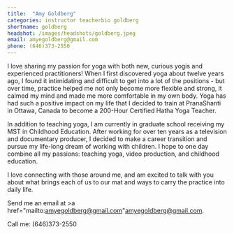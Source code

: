 ```yaml
---
title:  "Amy Goldberg"
categories: instructor teacherbio goldberg
shortname: goldberg
headshot: /images/headshots/goldberg.jpeg
email: amyegoldberg@gmail.com
phone: (646)373-2550
---
```

I love sharing my passion for yoga with both new, curious yogis and experienced practitioners! When I first discovered yoga about twelve years ago, I found it intimidating and difficult to get into a lot of the positions - but over time, practice helped me not only become more flexible and strong, it calmed my mind and made me more comfortable in my own body.  Yoga has had such a positive impact on my life that I decided to train at PranaShanti in Ottawa, Canada to become a 200-Hour Certified Hatha Yoga Teacher.

In addition to teaching yoga, I am currently in graduate school receiving my MST in Childhood Education. After working for over ten years as a television and documentary producer, I decided to make a career transition and pursue my life-long dream of working with children. I hope to one day combine all my passions: teaching yoga, video production, and childhood education.

I love connecting with those around me, and am excited to talk with you about what brings each of us to our mat and ways to carry the practice into daily life.

Send me an email at >a href="mailto:amyegoldberg@gmail.com"amyegoldberg@gmail.com</a>.

Call me: (646)373-2550
